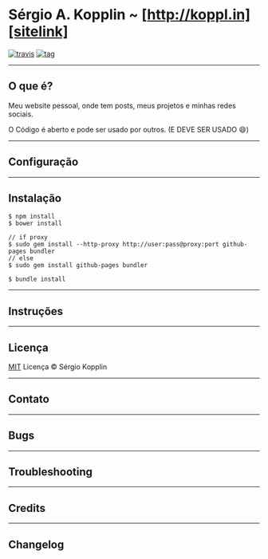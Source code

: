 # Sérgio A. Kopplin ~ [http://koppl.in][sitelink]
[![travis]][Travis] [![tag]][Tag]

---

## O que é?

Meu website pessoal, onde tem posts, meus projetos e minhas redes sociais.

O Código é aberto e pode ser usado por outros. (E DEVE SER USADO :smile:)

---

## Configuração

---

## Instalação

```
$ npm install
$ bower install

// if proxy
$ sudo gem install --http-proxy http://user:pass@proxy:port github-pages bundler
// else 
$ sudo gem install github-pages bundler

$ bundle install
```

---

## Instruções

---

## Licença

[MIT][mit] Licença © Sérgio Kopplin

---

## Contato

---

## Bugs

---

## Troubleshooting

---

## Credits

---

## Changelog


[sitelink]: http://koppl.in
[twitter]: http://i.imgur.com/tXSoThF.png
[travis]: https://img.shields.io/travis/sergiokopplin/kopplin-website.svg
[tag]: https://img.shields.io/github/release/sergiokopplin/kopplin-website.svg
[mit]: http://kopplin.mit-license.org/
